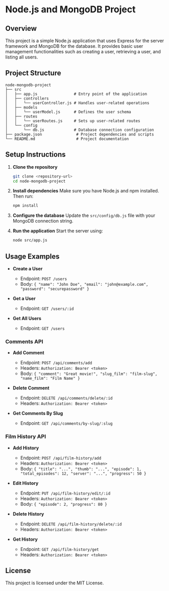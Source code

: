 # Node.js and MongoDB Project

## Overview
This project is a simple Node.js application that uses Express for the server framework and MongoDB for the database. It provides basic user management functionalities such as creating a user, retrieving a user, and listing all users.

## Project Structure
```
node-mongodb-project
├── src
│   ├── app.js                # Entry point of the application
│   ├── controllers
│   │   └── userController.js # Handles user-related operations
│   ├── models
│   │   └── userModel.js      # Defines the user schema
│   ├── routes
│   │   └── userRoutes.js     # Sets up user-related routes
│   └── config
│       └── db.js             # Database connection configuration
├── package.json               # Project dependencies and scripts
└── README.md                  # Project documentation
```

## Setup Instructions

1. **Clone the repository**
   ```bash
   git clone <repository-url>
   cd node-mongodb-project
   ```

2. **Install dependencies**
   Make sure you have Node.js and npm installed. Then run:
   ```bash
   npm install
   ```

3. **Configure the database**
   Update the `src/config/db.js` file with your MongoDB connection string.

4. **Run the application**
   Start the server using:
   ```bash
   node src/app.js
   ```

## Usage Examples

- **Create a User**
  - Endpoint: `POST /users`
  - Body: `{ "name": "John Doe", "email": "john@example.com", "password": "securepassword" }`

- **Get a User**
  - Endpoint: `GET /users/:id`

- **Get All Users**
  - Endpoint: `GET /users`

### Comments API

- **Add Comment**
  - Endpoint: `POST /api/comments/add`
  - Headers: `Authorization: Bearer <token>`
  - Body: `{ "comment": "Great movie!", "slug_film": "film-slug", "name_film": "Film Name" }`

- **Delete Comment**
  - Endpoint: `DELETE /api/comments/delete/:id`
  - Headers: `Authorization: Bearer <token>`

- **Get Comments By Slug**
  - Endpoint: `GET /api/comments/by-slug/:slug`

### Film History API

- **Add History**
  - Endpoint: `POST /api/film-history/add`
  - Headers: `Authorization: Bearer <token>`
  - Body: `{ "title": "...", "thumb": "...", "episode": 1, "total_episodes": 12, "server": "...", "progress": 50 }`

- **Edit History**
  - Endpoint: `PUT /api/film-history/edit/:id`
  - Headers: `Authorization: Bearer <token>`
  - Body: `{ "episode": 2, "progress": 80 }`

- **Delete History**
  - Endpoint: `DELETE /api/film-history/delete/:id`
  - Headers: `Authorization: Bearer <token>`

- **Get History**
  - Endpoint: `GET /api/film-history/get`
  - Headers: `Authorization: Bearer <token>`

## License
This project is licensed under the MIT License.